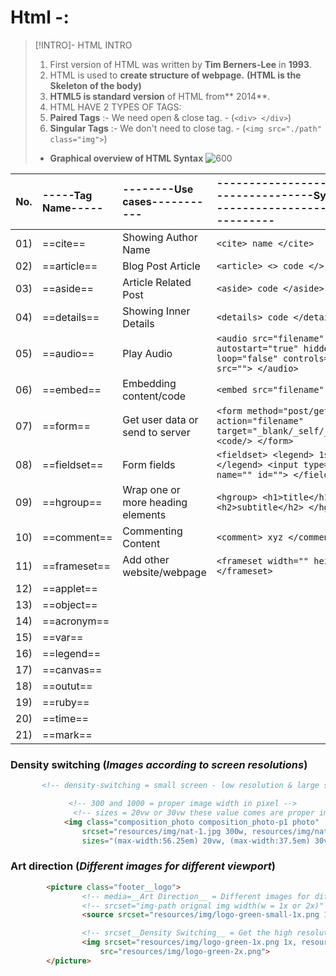 
# Html -:
>[!INTRO]- HTML INTRO
 >  1) First version of HTML was written by **Tim Berners-Lee** in **1993**.
 >  2) HTML is used to **create structure of webpage.** **(HTML is the Skeleton of the body)**
 >  3) **HTML5 is standard version** of HTML from** 2014**.
 >  4) HTML HAVE 2 TYPES OF TAGS:
 > 	 1) **Paired Tags** :- We need open & close tag. - (`<div> </div>`)
 > 	 2) **Singular Tags** :- We don't need to close tag.  - (`<img src="./path" class="img">`)
 > - **Graphical overview of HTML Syntax**
 > ![600](HtmlSyntax.jpg)
 
 



| No. | -----Tag Name----- | --------Use cases-----------      | ------------------------------------------Syntax-code--------------------------------------                   |
| :-: | :----------------- | :-------------------------------- | :------------------------------------------------------------------------------------------------------------ |
| 01) | ==cite==           | Showing Author Name               | ` <cite> name </cite> `                                                                                       |
| 02) | ==article==        | Blog Post Article                 | ` <article> <> code </> </article> `                                                                          |
| 03) | ==aside==          | Article Related Post              | ` <aside> code </aside> `                                                                                     |
| 04) | ==details==        | Showing Inner Details             | ` <details> code </details> `                                                                                 |
| 05) | ==audio==          | Play Audio                        | ` <audio src="filename" autostart="true" hidden="false" loop="false" controls="" > <source src=""> </audio> ` |
| 06) | ==embed==          | Embedding content/code            | ` <embed src="filename" /> `                                                                                  |
| 07) | ==form==           | Get user data or send to server   | ` <form method="post/get" action="filename" target="_blank/_self/_parent/_top"> <code/> </form> `             |
| 08) | ==fieldset==       | Form fields                       | ` <fieldset> <legend> 1st field </legend> <input type="text" name="" id=""> </fieldset> `                     |
| 09) | ==hgroup==         | Wrap one or more heading elements | ` <hgroup> <h1>title</h1> <h2>subtitle</h2> </hgroup> `                                                       |
| 10) | ==comment==        | Commenting Content                | `<comment> xyz </comment>`                                                                                    |
| 11) | ==frameset==       | Add other website/webpage         | `<frameset width="" height=""> </frameset>`                                                                   |
| 12) | ==applet==         |                                   |                                                                                                               |
| 13) | ==object==         |                                   |                                                                                                               |
| 14) | ==acronym==        |                                   |                                                                                                               |
| 15) | ==var==            |                                   |                                                                                                               |
| 16) | ==legend==         |                                   |                                                                                                               |
| 17) | ==canvas==         |                                   |                                                                                                               |
| 18) | ==outut==          |                                   |                                                                                                               |
| 19) | ==ruby==           |                                   |                                                                                                               |
| 20) | ==time==           |                                   |                                                                                                               |
| 21) | ==mark==           |                                   |                                                                                                               |

### Density switching (*Images according to screen resolutions*)
```html
	   <!-- density-switching = small screen - low resolution & large screen - high resolution (300 is the image width for small screen & 1000 is the large screen width, & w is same as x : small or large screen) -->

             <!-- 300 and 1000 = proper image width in pixel -->
              <!-- sizes = 20vw or 30vw these value comes are proper image width(in media:900px) / 900px or 600px -->
            <img class="composition_photo composition_photo-p1 photo"
                srcset="resources/img/nat-1.jpg 300w, resources/img/nat-1-large.jpg 1000w"
                sizes="(max-width:56.25em) 20vw, (max-width:37.5em) 30vw, 300px" alt="photo-1" src="resources/img/nat-1-large.jpg">
```


### Art direction (*Different images for different viewport*)
```html
		<picture class="footer__logo">
                <!-- media=__Art Direction__ = Different images for different viewport (browser automatically choose required image) -->
                <!-- srcset="img-path orignal img width(w = 1x or 2x)" -->
                <source srcset="resources/img/logo-green-small-1x.png 1x, resources/img/logo-green-small-2x.png 2x" media="(max-width:37.5em)">

                <!-- srcset__Density Switching__ = Get the high resolution & low resolution images according to viewport (1x or 2x is density descripter) -->
                <img srcset="resources/img/logo-green-1x.png 1x, resources/img/logo-green-2x.png 2x" alt="Full-logo"
                    src="resources/img/logo-green-2x.png">
		</picture>
```





















